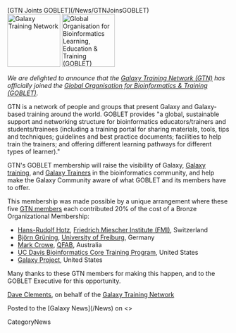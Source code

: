 <div class='newsItemHeader'>[GTN Joints GOBLET](/News/GTNJoinsGOBLET)</div>

<div class='right'>
<a href='/Teach.md'><img src='/Images/Logos/GTNLogo600.png' alt='Galaxy Training Network' height="120" /></a>
<a href='http://mygoblet.org'><img src='/Images/Logos/GobletLogo.png' alt='Global Organisation for Bioinformatics Learning, Education & Training (GOBLET)' height="120" /></a>
</div>

*We are delighted to announce that the [Galaxy Training Network (GTN)](/Teach/GTN) has officially joined the [Global Organisation for Bioinformatics & Training (GOBLET)](http://mygoblet.org).*

GTN is a network of people and groups that present  Galaxy and Galaxy-based training around the world.  GOBLET provides "a global, sustainable support and networking structure for bioinformatics educators/trainers and students/trainees (including a training portal for sharing materials, tools, tips and techniques; guidelines and best practice documents; facilities to help train the trainers; and offering different learning pathways for different types of learner)."

GTN's GOBLET membership will raise the visibility of Galaxy, [Galaxy training](/Teach/Resources), and [Galaxy Trainers](/Teach/Trainers) in the bioinformatics community, and help make the Galaxy Community aware of what GOBLET and its members have to offer.

This membership was made possible by a unique arrangement where these five [GTN members](/Teach/Trainers) each contributed 20% of the cost of a Bronze Organizational Membership:

* [Hans-Rudolf Hotz](/HansrudolfHotz), [Friedrich Miescher Institute (FMI)](http://www.fmi.ch/), Switzerland
* [Björn Grüning](/BjoernGruening), [University of Freiburg](http://www.uni-freiburg.de/), Germany
* [Mark Crowe](http://www.qfab.org/mark-crowe/), [QFAB](http://www.qfab.org/), Australia
* [UC Davis Bioinformatics Core Training Program](http://training.bioinformatics.ucdavis.edu/), United States
* [Galaxy Project](http://galaxyproject.org/), United States

Many thanks to these GTN members for making this happen, and to the GOBLET Executive for this opportunity.

[Dave Clements](/DaveClements), on behalf of the [Galaxy Training Network](/Teach/Trainers)

<div class='newsItemFooter'>Posted to the [Galaxy News](/News) on <<Date(2015-03-09T16:53:35Z)>></div>

CategoryNews
